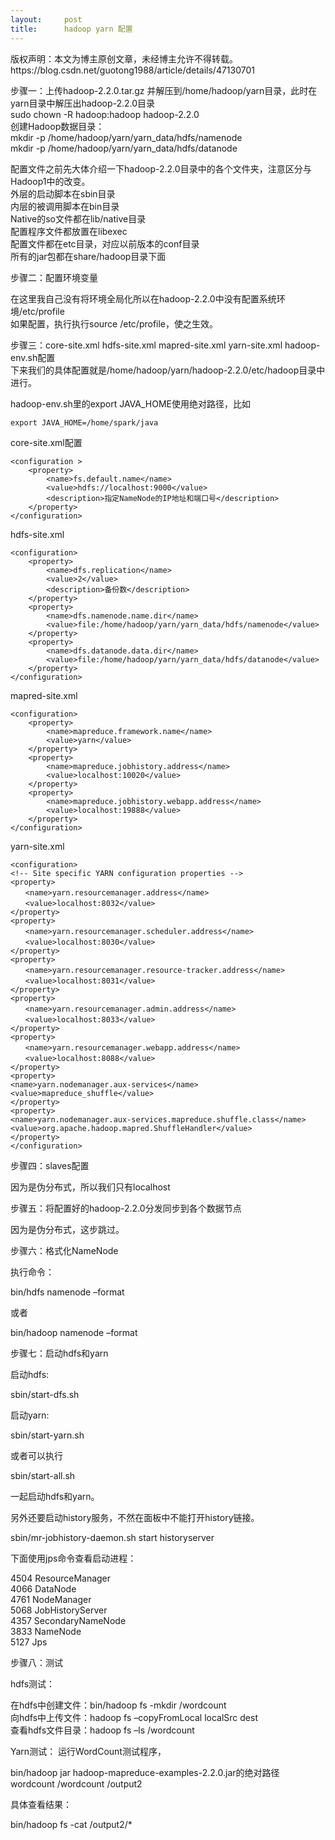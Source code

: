 ```yaml
---
layout:     post
title:      hadoop yarn 配置
---
```

<div id="article_content" class="article_content clearfix csdn-tracking-statistics" data-pid="blog" data-mod="popu_307" data-dsm="post">
								<div class="article-copyright">
					版权声明：本文为博主原创文章，未经博主允许不得转载。					https://blog.csdn.net/guotong1988/article/details/47130701				</div>
								            <div id="content_views" class="markdown_views prism-github-gist">
							<!-- flowchart 箭头图标 勿删 -->
							<svg xmlns="http://www.w3.org/2000/svg" style="display: none;"><path stroke-linecap="round" d="M5,0 0,2.5 5,5z" id="raphael-marker-block" style="-webkit-tap-highlight-color: rgba(0, 0, 0, 0);"></path></svg>
							<p>步骤一：上传hadoop-2.2.0.tar.gz 并解压到/home/hadoop/yarn目录，此时在yarn目录中解压出hadoop-2.2.0目录 <br>
sudo chown -R hadoop:hadoop hadoop-2.2.0 <br>
创建Hadoop数据目录： <br>
mkdir -p /home/hadoop/yarn/yarn_data/hdfs/namenode <br>
mkdir -p /home/hadoop/yarn/yarn_data/hdfs/datanode</p>

<p>配置文件之前先大体介绍一下hadoop-2.2.0目录中的各个文件夹，注意区分与Hadoop1中的改变。 <br>
    外层的启动脚本在sbin目录 <br>
    内层的被调用脚本在bin目录 <br>
    Native的so文件都在lib/native目录 <br>
    配置程序文件都放置在libexec <br>
    配置文件都在etc目录，对应以前版本的conf目录 <br>
    所有的jar包都在share/hadoop目录下面</p>

<p>步骤二：配置环境变量</p>

<p>在这里我自己没有将环境全局化所以在hadoop-2.2.0中没有配置系统环境/etc/profile <br>
如果配置，执行执行source /etc/profile，使之生效。</p>

<p>步骤三：core-site.xml hdfs-site.xml mapred-site.xml yarn-site.xml hadoop-env.sh配置 <br>
下来我们的具体配置就是/home/hadoop/yarn/hadoop-2.2.0/etc/hadoop目录中进行。</p>

<p>hadoop-env.sh里的export JAVA_HOME使用绝对路径，比如</p>



<pre class="prettyprint"><code class=" hljs bash"><span class="hljs-keyword">export</span> JAVA_HOME=/home/spark/java</code></pre>

<p>core-site.xml配置</p>



<pre class="prettyprint"><code class=" hljs xml"><span class="hljs-tag">&lt;<span class="hljs-title">configuration</span> &gt;</span>
    <span class="hljs-tag">&lt;<span class="hljs-title">property</span>&gt;</span>
        <span class="hljs-tag">&lt;<span class="hljs-title">name</span>&gt;</span>fs.default.name<span class="hljs-tag">&lt;/<span class="hljs-title">name</span>&gt;</span>
        <span class="hljs-tag">&lt;<span class="hljs-title">value</span>&gt;</span>hdfs://localhost:9000<span class="hljs-tag">&lt;/<span class="hljs-title">value</span>&gt;</span>
        <span class="hljs-tag">&lt;<span class="hljs-title">description</span>&gt;</span>指定NameNode的IP地址和端口号<span class="hljs-tag">&lt;/<span class="hljs-title">description</span>&gt;</span>
    <span class="hljs-tag">&lt;/<span class="hljs-title">property</span>&gt;</span>
<span class="hljs-tag">&lt;/<span class="hljs-title">configuration</span>&gt;</span></code></pre>

<p>hdfs-site.xml</p>



<pre class="prettyprint"><code class=" hljs xml"><span class="hljs-tag">&lt;<span class="hljs-title">configuration</span>&gt;</span>
    <span class="hljs-tag">&lt;<span class="hljs-title">property</span>&gt;</span>
        <span class="hljs-tag">&lt;<span class="hljs-title">name</span>&gt;</span>dfs.replication<span class="hljs-tag">&lt;/<span class="hljs-title">name</span>&gt;</span>
        <span class="hljs-tag">&lt;<span class="hljs-title">value</span>&gt;</span>2<span class="hljs-tag">&lt;/<span class="hljs-title">value</span>&gt;</span>
        <span class="hljs-tag">&lt;<span class="hljs-title">description</span>&gt;</span>备份数<span class="hljs-tag">&lt;/<span class="hljs-title">description</span>&gt;</span>
    <span class="hljs-tag">&lt;/<span class="hljs-title">property</span>&gt;</span>
    <span class="hljs-tag">&lt;<span class="hljs-title">property</span>&gt;</span>
        <span class="hljs-tag">&lt;<span class="hljs-title">name</span>&gt;</span>dfs.namenode.name.dir<span class="hljs-tag">&lt;/<span class="hljs-title">name</span>&gt;</span>
        <span class="hljs-tag">&lt;<span class="hljs-title">value</span>&gt;</span>file:/home/hadoop/yarn/yarn_data/hdfs/namenode<span class="hljs-tag">&lt;/<span class="hljs-title">value</span>&gt;</span>
    <span class="hljs-tag">&lt;/<span class="hljs-title">property</span>&gt;</span>
    <span class="hljs-tag">&lt;<span class="hljs-title">property</span>&gt;</span>
        <span class="hljs-tag">&lt;<span class="hljs-title">name</span>&gt;</span>dfs.datanode.data.dir<span class="hljs-tag">&lt;/<span class="hljs-title">name</span>&gt;</span>
        <span class="hljs-tag">&lt;<span class="hljs-title">value</span>&gt;</span>file:/home/hadoop/yarn/yarn_data/hdfs/datanode<span class="hljs-tag">&lt;/<span class="hljs-title">value</span>&gt;</span>
    <span class="hljs-tag">&lt;/<span class="hljs-title">property</span>&gt;</span>
<span class="hljs-tag">&lt;/<span class="hljs-title">configuration</span>&gt;</span></code></pre>

<p>mapred-site.xml</p>



<pre class="prettyprint"><code class=" hljs xml"><span class="hljs-tag">&lt;<span class="hljs-title">configuration</span>&gt;</span>
    <span class="hljs-tag">&lt;<span class="hljs-title">property</span>&gt;</span> 
        <span class="hljs-tag">&lt;<span class="hljs-title">name</span>&gt;</span>mapreduce.framework.name<span class="hljs-tag">&lt;/<span class="hljs-title">name</span>&gt;</span> 
        <span class="hljs-tag">&lt;<span class="hljs-title">value</span>&gt;</span>yarn<span class="hljs-tag">&lt;/<span class="hljs-title">value</span>&gt;</span> 
    <span class="hljs-tag">&lt;/<span class="hljs-title">property</span>&gt;</span>
    <span class="hljs-tag">&lt;<span class="hljs-title">property</span>&gt;</span>
        <span class="hljs-tag">&lt;<span class="hljs-title">name</span>&gt;</span>mapreduce.jobhistory.address<span class="hljs-tag">&lt;/<span class="hljs-title">name</span>&gt;</span>
        <span class="hljs-tag">&lt;<span class="hljs-title">value</span>&gt;</span>localhost:10020<span class="hljs-tag">&lt;/<span class="hljs-title">value</span>&gt;</span>
    <span class="hljs-tag">&lt;/<span class="hljs-title">property</span>&gt;</span>
    <span class="hljs-tag">&lt;<span class="hljs-title">property</span>&gt;</span>
        <span class="hljs-tag">&lt;<span class="hljs-title">name</span>&gt;</span>mapreduce.jobhistory.webapp.address<span class="hljs-tag">&lt;/<span class="hljs-title">name</span>&gt;</span>
        <span class="hljs-tag">&lt;<span class="hljs-title">value</span>&gt;</span>localhost:19888<span class="hljs-tag">&lt;/<span class="hljs-title">value</span>&gt;</span>
    <span class="hljs-tag">&lt;/<span class="hljs-title">property</span>&gt;</span>
<span class="hljs-tag">&lt;/<span class="hljs-title">configuration</span>&gt;</span>        </code></pre>

<p>yarn-site.xml</p>



<pre class="prettyprint"><code class=" hljs xml"><span class="hljs-tag">&lt;<span class="hljs-title">configuration</span>&gt;</span>
<span class="hljs-comment">&lt;!-- Site specific YARN configuration properties --&gt;</span>
<span class="hljs-tag">&lt;<span class="hljs-title">property</span>&gt;</span>
　　<span class="hljs-tag">&lt;<span class="hljs-title">name</span>&gt;</span>yarn.resourcemanager.address<span class="hljs-tag">&lt;/<span class="hljs-title">name</span>&gt;</span>
　　<span class="hljs-tag">&lt;<span class="hljs-title">value</span>&gt;</span>localhost:8032<span class="hljs-tag">&lt;/<span class="hljs-title">value</span>&gt;</span>
<span class="hljs-tag">&lt;/<span class="hljs-title">property</span>&gt;</span>
<span class="hljs-tag">&lt;<span class="hljs-title">property</span>&gt;</span>
　　<span class="hljs-tag">&lt;<span class="hljs-title">name</span>&gt;</span>yarn.resourcemanager.scheduler.address<span class="hljs-tag">&lt;/<span class="hljs-title">name</span>&gt;</span>
　　<span class="hljs-tag">&lt;<span class="hljs-title">value</span>&gt;</span>localhost:8030<span class="hljs-tag">&lt;/<span class="hljs-title">value</span>&gt;</span>
<span class="hljs-tag">&lt;/<span class="hljs-title">property</span>&gt;</span>
<span class="hljs-tag">&lt;<span class="hljs-title">property</span>&gt;</span>
　　<span class="hljs-tag">&lt;<span class="hljs-title">name</span>&gt;</span>yarn.resourcemanager.resource-tracker.address<span class="hljs-tag">&lt;/<span class="hljs-title">name</span>&gt;</span>
　　<span class="hljs-tag">&lt;<span class="hljs-title">value</span>&gt;</span>localhost:8031<span class="hljs-tag">&lt;/<span class="hljs-title">value</span>&gt;</span>
<span class="hljs-tag">&lt;/<span class="hljs-title">property</span>&gt;</span>   
<span class="hljs-tag">&lt;<span class="hljs-title">property</span>&gt;</span>
　　<span class="hljs-tag">&lt;<span class="hljs-title">name</span>&gt;</span>yarn.resourcemanager.admin.address<span class="hljs-tag">&lt;/<span class="hljs-title">name</span>&gt;</span>
　　<span class="hljs-tag">&lt;<span class="hljs-title">value</span>&gt;</span>localhost:8033<span class="hljs-tag">&lt;/<span class="hljs-title">value</span>&gt;</span>
<span class="hljs-tag">&lt;/<span class="hljs-title">property</span>&gt;</span>   
<span class="hljs-tag">&lt;<span class="hljs-title">property</span>&gt;</span>
　　<span class="hljs-tag">&lt;<span class="hljs-title">name</span>&gt;</span>yarn.resourcemanager.webapp.address<span class="hljs-tag">&lt;/<span class="hljs-title">name</span>&gt;</span>
　　<span class="hljs-tag">&lt;<span class="hljs-title">value</span>&gt;</span>localhost:8088<span class="hljs-tag">&lt;/<span class="hljs-title">value</span>&gt;</span>
<span class="hljs-tag">&lt;/<span class="hljs-title">property</span>&gt;</span>  
<span class="hljs-tag">&lt;<span class="hljs-title">property</span>&gt;</span> 
<span class="hljs-tag">&lt;<span class="hljs-title">name</span>&gt;</span>yarn.nodemanager.aux-services<span class="hljs-tag">&lt;/<span class="hljs-title">name</span>&gt;</span> 
<span class="hljs-tag">&lt;<span class="hljs-title">value</span>&gt;</span>mapreduce_shuffle<span class="hljs-tag">&lt;/<span class="hljs-title">value</span>&gt;</span> 
<span class="hljs-tag">&lt;/<span class="hljs-title">property</span>&gt;</span>   
<span class="hljs-tag">&lt;<span class="hljs-title">property</span>&gt;</span> 
<span class="hljs-tag">&lt;<span class="hljs-title">name</span>&gt;</span>yarn.nodemanager.aux-services.mapreduce.shuffle.class<span class="hljs-tag">&lt;/<span class="hljs-title">name</span>&gt;</span> 
<span class="hljs-tag">&lt;<span class="hljs-title">value</span>&gt;</span>org.apache.hadoop.mapred.ShuffleHandler<span class="hljs-tag">&lt;/<span class="hljs-title">value</span>&gt;</span> 
<span class="hljs-tag">&lt;/<span class="hljs-title">property</span>&gt;</span> 
<span class="hljs-tag">&lt;/<span class="hljs-title">configuration</span>&gt;</span></code></pre>

<p>步骤四：slaves配置</p>

<p>因为是伪分布式，所以我们只有localhost</p>

<p>步骤五：将配置好的hadoop-2.2.0分发同步到各个数据节点</p>

<p>因为是伪分布式，这步跳过。</p>

<p>步骤六：格式化NameNode</p>

<p>执行命令：</p>

<p>bin/hdfs namenode –format</p>

<p>或者</p>

<p>bin/hadoop namenode –format</p>

<p>步骤七：启动hdfs和yarn</p>

<p>启动hdfs:</p>

<p>sbin/start-dfs.sh</p>

<p>启动yarn:</p>

<p>sbin/start-yarn.sh</p>

<p>或者可以执行</p>

<p>sbin/start-all.sh</p>

<p>一起启动hdfs和yarn。</p>

<p>另外还要启动history服务，不然在面板中不能打开history链接。</p>

<p>sbin/mr-jobhistory-daemon.sh start historyserver</p>

<p>下面使用jps命令查看启动进程：</p>

<p>4504 ResourceManager <br>
4066 DataNode <br>
4761 NodeManager <br>
5068 JobHistoryServer <br>
4357 SecondaryNameNode <br>
3833 NameNode <br>
5127 Jps</p>

<p>步骤八：测试</p>

<p>hdfs测试：</p>

<p>在hdfs中创建文件：bin/hadoop fs -mkdir /wordcount <br>
向hdfs中上传文件：hadoop fs –copyFromLocal localSrc dest  <br>
查看hdfs文件目录：hadoop fs –ls /wordcount</p>

<p>Yarn测试： 运行WordCount测试程序，</p>

<p>bin/hadoop jar hadoop-mapreduce-examples-2.2.0.jar的绝对路径 wordcount /wordcount /output2</p>

<p>具体查看结果：</p>

<p>bin/hadoop fs -cat /output2/*</p>            </div>
						<link href="https://csdnimg.cn/release/phoenix/mdeditor/markdown_views-9e5741c4b9.css" rel="stylesheet">
                </div>